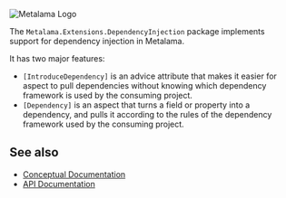 ![Metalama Logo](https://raw.githubusercontent.com/postsharp/Metalama/master/images/metalama-by-postsharp.svg)

The `Metalama.Extensions.DependencyInjection` package implements support for dependency injection in Metalama.

It has two major features:

* `[IntroduceDependency]` is an advice attribute that makes it easier for aspect to pull dependencies without knowing which dependency framework is used by the consuming project.
* `[Dependency]` is an aspect that turns a field or property into a dependency, and pulls it according to the rules of the dependency framework used by the consuming project.

## See also

* [Conceptual Documentation](https://doc.metalama.net/aspects/dependency-injection)
* [API Documentation](https://doc.metalama.net/api/metalama_extensions_dependencyinjection)

